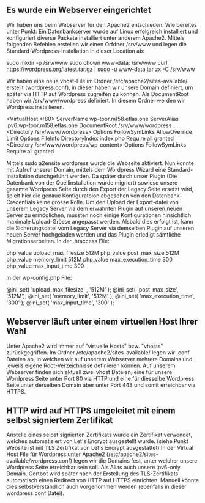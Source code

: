 ## Es wurde ein Webserver eingerichtet
Wir haben uns beim Webserver für den Apache2 entschieden. Wie bereites unter Punkt: Ein Datenbankserver wurde auf Linux erfolgreich installiert und konfiguriert diverse Packete installiert unter anderem Apache2.
Mittels folgenden Befehlen erstellen wir einen Orfdner /srv/www und legen die Standard-Wordpress-Installation in dieser Location ab:

sudo mkdir -p /srv/www
sudo chown www-data: /srv/www
curl https://wordpress.org/latest.tar.gz | sudo -u www-data tar zx -C /srv/www


Wir haben eine neue vhost-File im Ordner /etc/apache2/sites-available/ erstellt (wordpress.conf), in dieser haben wir unsere Domain definiert, um später via HTTP auf Wordpress zugreifen zu können. Als DocumentRoot haben wir /srv/www/wordpress definiert. In diesem Ordner werden wir Wordpress installieren.

<VirtualHost *:80>
    ServerName wp-toor.m158.etlas.one
    ServerAlias ipv6.wp-toor.m158.etlas.one
    DocumentRoot /srv/www/wordpress
    <Directory /srv/www/wordpress>
        Options FollowSymLinks
        AllowOverride Limit Options FileInfo
        DirectoryIndex index.php
        Require all granted
    </Directory>
    <Directory /srv/www/wordpress/wp-content>
        Options FollowSymLinks
        Require all granted
    </Directory>
</VirtualHost>


Mittels sudo a2ensite wordpress wurde die Webseite aktiviert.
Nun konnte mit Aufruf unserer Domain, mittels dem Wordpress Wizard eine Standard-Installation durchgeführt werden. Da später durch unser Plugin (Die Datenbank von der Quellinstallation wurde migriert) sowieso unsere gesamte Wordpress Seite durch den Export der Legacy Seite ersetzt wird, spielt hier die genaue Konfiguratoion abgesehen von den Datenbank-Credentials keine grosse Rolle.
Um den Upload der Export-datei von unserem Legacy Server via dem erwähnten Plugin auf unseren neuen Server zu ermöglichen, mussten noch einige Konfigurationen hinsichtlich maximale Upload-Grösse angepasst werden. Alsbald dies erfolgt ist, kann die Sicherungsdatei vom Legacy Server via demselben Plugin auf unseren neuen Server hochgeladen werden und das Plugin erledigt sämtliche Migrationsarbeiten.
In der .htaccess File:

php_value upload_max_filesize 512M                                                                                      php_value post_max_size 512M                                                                                            php_value memory_limit 512M                                                                                             php_value max_execution_time 300                                                                                        php_value max_input_time 300  


In der wp-config.php File:

@ini_set( 'upload_max_filesize' , '512M' );                                                                             @ini_set( 'post_max_size', '512M');                                                                                     @ini_set( 'memory_limit', '512M' );                                                                                     @ini_set( 'max_execution_time', '300' );                                                                                @ini_set( 'max_input_time', '300' );  






## Webserver läuft unter einem virtuellen Host Ihrer Wahl
Unter Apache2 wird immer auf "virtuelle Hosts" bzw. "vhosts" zurückgegriffen. Im Ordner /etc/apache2/sites-available/ legen wir .conf Dateien ab, in welchen wir auf unserem Webserver mehrere Domains und jeweils eigene Root-Verzeichnisse definieren können. Auf unserem Webserver finden sich aktuell zwei vhost Dateien, eine für unsere Wordpress Seite unter Port 80 via HTTP und eine für diesselbe Wordpress Seite unter derselben Domain aber unter Port 443 und somit erreichbar via HTTPS.

## HTTP wird auf HTTPS umgeleitet mit einem selbst signiertem Zertifikat
Anstelle eines selbst signierten Zertifikats wurde ein Zertifikat verwendet, welches automatisiert von Let's Encrypt ausgestellt wurde. (siehe Punkt Website ist mit TLS Zertifikat von Let's Encrypt ausgestattet)
In der Virtual Host File für Wordpress unter Apache2 (/etc/apache2/sites-available/wordpress.conf) legen wir die Domains fest, unter welcher unsere Wordpress Seite erreichbar sein soll. Als Alias auch unsere ipv6-only Domain. Certbot wird später nach der Erstellung des TLS-Zertifikats automatisch einen Redirect von HTTP auf HTTPS einrichten. Manuell könnte dies selbstverständlich auch vorgenommen werden (ebenfalls in dieser wordpress.conf Datei).
